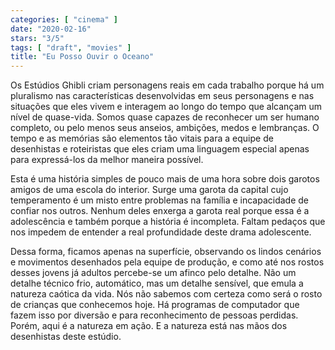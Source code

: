 ```yaml
---
categories: [ "cinema" ]
date: "2020-02-16"
stars: "3/5"
tags: [ "draft", "movies" ]
title: "Eu Posso Ouvir o Oceano"
---
```

Os Estúdios Ghibli criam personagens reais em cada trabalho porque há
um pluralismo nas características desenvolvidas em seus personagens
e nas situações que eles vivem e interagem ao longo do tempo que
alcançam um nível de quase-vida. Somos quase capazes de reconhecer
um ser humano completo, ou pelo menos seus anseios, ambições, medos
e lembranças. O tempo e as memórias são elementos tão vitais para a
equipe de desenhistas e roteiristas que eles criam uma linguagem especial
apenas para expressá-los da melhor maneira possível.

Esta é uma história simples de pouco mais de uma hora sobre dois
garotos amigos de uma escola do interior. Surge uma garota da capital cujo
temperamento é um misto entre problemas na família e incapacidade de
confiar nos outros. Nenhum deles enxerga a garota real porque essa é a
adolescência e também porque a história é incompleta. Faltam pedaços
que nos impedem de entender a real profundidade deste drama adolescente.

Dessa forma, ficamos apenas na superfície, observando os lindos
cenários e movimentos desenhados pela equipe de produção, e como
até nos rostos desses jovens já adultos percebe-se um afinco pelo
detalhe. Não um detalhe técnico frio, automático, mas um detalhe
sensível, que emula a natureza caótica da vida. Nós não sabemos
com certeza como será o rosto de crianças que conhecemos hoje. Há
programas de computador que fazem isso por diversão e para reconhecimento
de pessoas perdidas. Porém, aqui é a natureza em ação. E a natureza
está nas mãos dos desenhistas deste estúdio.
